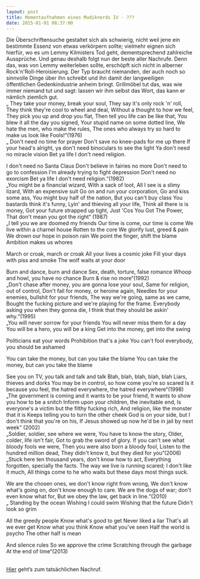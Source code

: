 ```yaml
---
layout: post
title: Momentaufnahmen eines Mudiknerds IV - ???
date: 2015-01-01 08:37:00
---
```


Die Überschriftensuche gestaltet sich als schwierig, nicht weil jene ein bestimmte Essenz von etwas verkörpern sollte; vielmehr eignen sich hierfür, wo es um Lemmy Kilmisters Tod geht, dementsprechend zahlreiche Aussprüche. Und genau deshalb folgt nun der beste aller Nachrufe. Denn das, was von Lemmy weiterleben sollte, erschöpft sich nicht in alberner Rock'n'Roll-Heroisierung. Der Typ braucht niemanden, der auch noch so sinnvolle Dinge über ihn schreibt und ihn damit der langweiligen öffentlichen Gedenkindustrie anheim bringt. Grillmöbel tut das, was wie immer niemand tut und sagt: lassen wir ihm selbst das Wort, das kann er nämlich ziemlich gut. <br>
„
They take your money, break your soul,
They say it's only rock 'n' roll,
They think they're cool to wheel and deal,
Without a thought to how we feel,
They pick you up and drop you flat,
Then tell you life can be like that,
You blew it all the day you signed,
Your stupid name on some dotted line,
We hate the men, who make the rules,
The ones who always try so hard to make us look like Fools!“(1976)<br>
„
Don't need no time for prayer
Don't save no knee-pads for me up there
If your head's alright, ya don't need binoculars to see the light
Ya don't need no miracle vision
Bet ya life I don't need religion.

I don't need no Santa Claus
Don't believe in fairies no more
Don't need to go to confession
I'm already trying to fight depression
Don't need no exorcism
Bet ya life I don't need religion.“(1982)<br>
„You might be a financial wizard,
With a sack of loot,
All I see is a slimy lizard,
With an expensive suit
Go on and run your corporation,
Go and kiss some ass,
You might buy half of the nation,
But you can't buy class
You bastards think it's funny,
Lyin' and thieving all your life,
Think all there is is money,
Got your future strapped up tight,
Just 'Cos You Got The Power,
That don't mean you got the right“ (1987)<br>
„I tell you we are doomed my friends
Our time is come, our time is come
We live within a charnel house
Rotten to the core
We glorify lust, greed & pain
We drown our hope in poison rain
We point the finger, shift the blame
Ambition makes us whores

March or croak, march or croak
All your lives a cosmic joke
Fill your days with piss and smoke
The wolf waits at your door

Burn and dance, burn and dance
Sex, death, torture, false romance
Whoop and howl, you have no chance
Burn & rise no more“(1992)<br>
„Don't chase after money, you are gonna lose your soul,
Same for religion, out of control,
Don't fall for money, or heroine again,
Needles for your enemies, bullshit for your friends,
The way we're going, same as we came,
Bought the fucking picture and we're playing for the frame.
Everybody asking you when they gonna die,
I think that they should be askin' why.“(1995)<br>
„You will never sorrow for your friends
You will never miss them for a day
You will be a hero, you will be a king
Get into the money, get into the swing

Politicians eat your words
Prohibition that's a joke
You can't fool everybody, you should be ashamed

You can take the money,
but can you take the blame
You can take the money,
but can you take the blame

See you on TV, you talk and talk and talk
Blah, blah, blah, blah, blah
Liars, thieves and dorks
You may be in control,
so how come you're so scared
Is it because you feel, the hatred everywhere,
the hatred everywhere“(1998)<br>
„The government is coming and it wants to be your friend,
It wants to show you how to be a snitch
Inform upon your children, the inevitable end,
Is everyone's a victim but the filthy fucking rich,
And religion, like the monster that it is
Keeps telling you to turn the other cheek
God is on your side, but I don't think that you're on his,
If Jesus showed up now he'd be in jail by next week“ (2002)<br>
„Soldier, soldier, see where we were,
You have to know the story,
Older, colder, life isn't fair,
Got to grab the sword of glory.
If you can't see what bloody fools we were,
Then you were also born a bloody fool,
Listen to the hundred million dead,
They didn't know it, but they died for you“(2006)<br>
„Stuck here ten thousand years, don't know how to act,
Everything forgotten, specially the facts.
The way we live is running scared; I don't like it much,
All things come to he who waits but these days most things suck.

We are the chosen ones, we don't know right from wrong,
We don't know what's going on, don't know enough to care.
We are the dogs of war; don't even know what for,
But we obey the law, get back in line.“(2010)<br>
„
Standing by the ocean
Wishing I could swim
Wishing that the future
Didn't look so grim

All the greedy people
Know what's good to get
Never liked a liar
That's all we ever get
Know what you think
Know what you've seen
Half the world is psycho
The other half is mean

And silence rules
So we approve the crime
Scratching through the garbage
At the end of time“(2013)<br><br>

[Hier](http://grillmoebel.github.io/2016/01/01/eightysecond-post/) geht’s zum tatsächlichen Nachruf.
